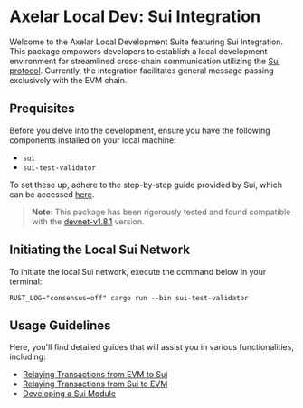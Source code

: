 # Axelar Local Dev: Sui Integration

Welcome to the Axelar Local Development Suite featuring Sui Integration. This package empowers developers to establish a local development environment for streamlined cross-chain communication utilizing the [Sui protocol](https://sui.io/). Currently, the integration facilitates general message passing exclusively with the EVM chain.

## Prequisites

Before you delve into the development, ensure you have the following components installed on your local machine:

- `sui`
- `sui-test-validator`

To set these up, adhere to the step-by-step guide provided by Sui, which can be accessed [here](https://docs.sui.io/build/sui-local-network#install-sui-from-github).

> **Note**: This package has been rigorously tested and found compatible with the [devnet-v1.8.1](https://github.com/MystenLabs/sui/releases/tag/devnet-v1.8.1) version.

## Initiating the Local Sui Network

To initiate the local Sui network, execute the command below in your terminal:

```
RUST_LOG="consensus=off" cargo run --bin sui-test-validator
```

## Usage Guidelines

Here, you'll find detailed guides that will assist you in various functionalities, including:

- [Relaying Transactions from EVM to Sui](./docs/evm_to_sui.md)
- [Relaying Transactions from Sui to EVM](./docs/sui_to_evm.md)
- [Developing a Sui Module](./docs/develop_sui_module.md)
